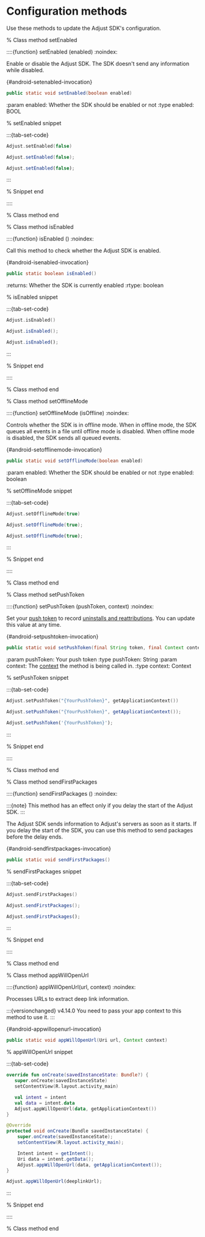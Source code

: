 # Configuration methods

Use these methods to update the Adjust SDK's configuration.

% Class method setEnabled

::::{function} setEnabled (enabled)
:noindex:

Enable or disable the Adjust SDK. The SDK doesn't send any information while disabled.

{#android-setenabled-invocation}
```java
public static void setEnabled(boolean enabled)
```

:param enabled: Whether the SDK should be enabled or not
:type enabled: BOOL

% setEnabled snippet

:::{tab-set-code}

```kotlin
Adjust.setEnabled(false)
```

```java
Adjust.setEnabled(false);
```

```javascript
Adjust.setEnabled(false);
```

:::

% Snippet end

::::

% Class method end

% Class method isEnabled

::::{function} isEnabled ()
:noindex:

Call this method to check whether the Adjust SDK is enabled.

{#android-isenabled-invocation}
```java
public static boolean isEnabled()
```

:returns: Whether the SDK is currently enabled
:rtype: boolean

% isEnabled snippet

:::{tab-set-code}

```kotlin
Adjust.isEnabled()
```

```java
Adjust.isEnabled();
```

```javascript
Adjust.isEnabled();
```

:::

% Snippet end

::::

% Class method end

% Class method setOfflineMode

::::{function} setOfflineMode (isOffline)
:noindex:

Controls whether the SDK is in offline mode. When in offline mode, the SDK queues all events in a file until offline mode is disabled. When offline mode is disabled, the SDK sends all queued events.

{#android-setofflinemode-invocation}
```java
public static void setOfflineMode(boolean enabled)
```

:param enabled: Whether the SDK should be enabled or not
:type enabled: boolean

% setOfflineMode snippet

:::{tab-set-code}

```kotlin
Adjust.setOfflineMode(true)
```

```java
Adjust.setOfflineMode(true);
```

```javascript
Adjust.setOfflineMode(true);
```

:::

% Snippet end

::::

% Class method end

% Class method setPushToken

::::{function} setPushToken (pushToken, context)
:noindex:

Set your [push token](hc:/push-notifications) to record [uninstalls and reattributions](hc:/uninstalls-reinstalls). You can update this value at any time.

{#android-setpushtoken-invocation}
```java
public static void setPushToken(final String token, final Context context)
```

:param pushToken: Your push token
:type pushToken: String
:param context: The [context](https://developer.android.com/reference/android/content/Context) the method is being called in.
:type context: Context

% setPushToken snippet

:::{tab-set-code}

```kotlin
Adjust.setPushToken("{YourPushToken}", getApplicationContext())
```

```java
Adjust.setPushToken("{YourPushToken}", getApplicationContext());
```

```javascript
Adjust.setPushToken('{YourPushToken}');
```

:::

% Snippet end

::::

% Class method end

% Class method sendFirstPackages

::::{function} sendFirstPackages ()
:noindex:

:::{note}
This method has an effect only if you delay the start of the Adjust SDK.
:::

The Adjust SDK sends information to Adjust's servers as soon as it starts. If you delay the start of the SDK, you can use this method to send packages before the delay ends.

{#android-sendfirstpackages-invocation}
```java
public static void sendFirstPackages()
```

% sendFirstPackages snippet

:::{tab-set-code}

```kotlin
Adjust.sendFirstPackages()
```

```java
Adjust.sendFirstPackages();
```

```javascript
Adjust.sendFirstPackages();
```

:::

% Snippet end

::::

% Class method end

% Class method appWillOpenUrl

::::{function} appWillOpenUrl(url, context)
:noindex:

Processes URLs to extract deep link information.

:::{versionchanged} v4.14.0
You need to pass your app context to this method to use it.
:::

{#android-appwillopenurl-invocation}
```java
public static void appWillOpenUrl(Uri url, Context context)
```

% appWillOpenUrl snippet

:::{tab-set-code}

```kotlin
override fun onCreate(savedInstanceState: Bundle?) {
   super.onCreate(savedInstanceState)
   setContentView(R.layout.activity_main)

   val intent = intent
   val data = intent.data
   Adjust.appWillOpenUrl(data, getApplicationContext())
}
```

```java
@Override
protected void onCreate(Bundle savedInstanceState) {
    super.onCreate(savedInstanceState);
    setContentView(R.layout.activity_main);

    Intent intent = getIntent();
    Uri data = intent.getData();
    Adjust.appWillOpenUrl(data, getApplicationContext());
}
```

```javascript
Adjust.appWillOpenUrl(deeplinkUrl);
```

:::

% Snippet end

::::

% Class method end
